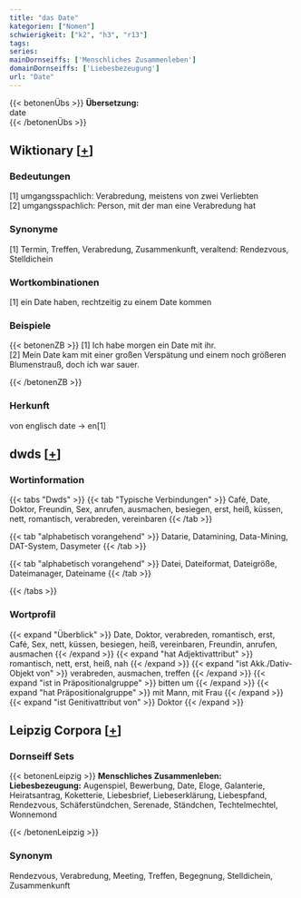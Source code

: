 ```yaml
---
title: "das Date"
kategorien: ["Nomen"]
schwierigkeit: ["k2", "h3", "r13"]
tags:
series:
mainDornseiffs: ['Menschliches Zusammenleben']
domainDornseiffs: ['Liebesbezeugung']
url: "Date"
---
```


{{< betonenÜbs >}}
**Übersetzung:**  
date  
{{< /betonenÜbs >}}

## Wiktionary [[+](https://de.wiktionary.org/wiki/Date)]

### Bedeutungen
[1] umgangsspachlich: Verabredung, meistens von zwei Verliebten  
[2] umgangsspachlich: Person, mit der man eine Verabredung hat  

### Synonyme
[1] Termin, Treffen, Verabredung, Zusammenkunft, veraltend: Rendezvous, Stelldichein  

### Wortkombinationen
[1] ein Date haben, rechtzeitig zu einem Date kommen  

### Beispiele
{{< betonenZB >}}
[1] Ich habe morgen ein Date mit ihr.  
[2] Mein Date kam mit einer großen Verspätung und einem noch größeren Blumenstrauß, doch ich war sauer.  

{{< /betonenZB >}}
### Herkunft
von englisch date → en[1]  



## dwds [[+](https://www.dwds.de/wb/Date)]

### Wortinformation
{{< tabs "Dwds" >}}
{{< tab "Typische Verbindungen" >}}
Café, Date, Doktor, Freundin, Sex, anrufen, ausmachen, besiegen, erst, heiß, küssen, nett, romantisch, verabreden, vereinbaren
{{< /tab >}}

{{< tab "alphabetisch vorangehend" >}}
Datarie, Datamining, Data-Mining, DAT-System, Dasymeter
{{< /tab >}}

{{< tab "alphabetisch vorangehend" >}}
Datei, Dateiformat, Dateigröße, Dateimanager, Dateiname
{{< /tab >}}

{{< /tabs >}}

### Wortprofil
{{< expand "Überblick" >}} Date, Doktor, verabreden, romantisch, erst, Café, Sex, nett, küssen, besiegen, heiß, vereinbaren, Freundin, anrufen, ausmachen {{< /expand >}}
{{< expand "hat Adjektivattribut" >}} romantisch, nett, erst, heiß, nah {{< /expand >}}
{{< expand "ist Akk./Dativ-Objekt von" >}} verabreden, ausmachen, treffen {{< /expand >}}
{{< expand "ist in Präpositionalgruppe" >}} bitten um {{< /expand >}}
{{< expand "hat Präpositionalgruppe" >}} mit Mann, mit Frau {{< /expand >}}
{{< expand "ist Genitivattribut von" >}} Doktor {{< /expand >}}

## Leipzig Corpora [[+](https://corpora.uni-leipzig.de/en/res?word=Date&corpusId=deu_newscrawl-public_2018)]

### Dornseiff Sets
{{< betonenLeipzig >}}
**Menschliches Zusammenleben:**  
**Liebesbezeugung:** Augenspiel, Bewerbung, Date, Eloge, Galanterie, Heiratsantrag, Koketterie, Liebesbrief, Liebeserklärung, Liebespfand, Rendezvous, Schäferstündchen, Serenade, Ständchen, Techtelmechtel, Wonnemond  

{{< /betonenLeipzig >}}

### Synonym
Rendezvous, Verabredung, Meeting, Treffen, Begegnung, Stelldichein, Zusammenkunft

